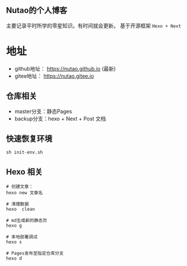 Nutao的个人博客
---

主要记录平时所学的零星知识。有时间就会更新。
基于开源框架 `Hexo + Next`

# 地址
- github地址： https://nutao.github.io (最新)
- gitee地址：  https://nutao.gitee.io

## 仓库相关
- master分支：静态Pages
- backup分支：hexo + Next + Post 文档

## 快速恢复环境

```shell
sh init-env.sh
```

## Hexo 相关
```shell
# 创建文章： 
hexo new 文章名

# 清理数据
hexo  clean

# md生成新的静态页
hexo g

# 本地部署调试
hexo s

# Pages发布至指定仓库分支
hexo d
```



